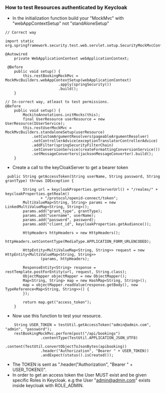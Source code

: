### How to test Resources authenticated by Keycloak 

- In the initialization function build your "MockMvc" with "webAppContextSetup" not "standAloneSetup"

```
// Correct way

import static org.springframework.security.test.web.servlet.setup.SecurityMockMvcConfigurers.springSecurity;

@Autowired
    private WebApplicationContext webApplicationContext;

 @Before
    public void setup() {
        this.restBookingMockMvc = MockMvcBuilders.webAppContextSetup(webApplicationContext)
                        .apply(springSecurity())
                        .build();
    }
```

```
// In-correct way, atleast to test permissions.
@Before
    public void setup() {
        MockitoAnnotations.initMocks(this);
        final UserResource userResource = new UserResource(IUserService);
        this.restUserMockMvc = MockMvcBuilders.standaloneSetup(userResource)
            .setCustomArgumentResolvers(pageableArgumentResolver)
            .setControllerAdvice(exceptionTranslatorControllerAdvice)
            .addFilter(springSecurityFilterChain)
            .setConversionService(createFormattingConversionService())
            .setMessageConverters(jacksonMessageConverter).build();
    }

```

- Create a call to the keyCloakServer to get a bearer token

```
 public String getAccessToken(String userName, String password, String grantType) throws IOException {

        String url = keycloakProperties.getServerUrl() + "/realms/" + keycloakProperties.getRealm()
                + "/protocol/openid-connect/token";
        MultiValueMap<String, String> params = new LinkedMultiValueMap<String, String>();
        params.add("grant_type", grantType);
        params.add("username", userName);
        params.add("password", password);
        params.add("client_id", keycloakProperties.getAudience());

        HttpHeaders httpHeaders = new HttpHeaders();
        httpHeaders.setContentType(MediaType.APPLICATION_FORM_URLENCODED);

        HttpEntity<MultiValueMap<String, String>> request = new HttpEntity<MultiValueMap<String, String>>
                (params, httpHeaders);

        ResponseEntity<String> response = restTemplate.postForEntity(url, request, String.class);
        ObjectMapper objectMapper = new ObjectMapper();
        Map<String, String> map = new HashMap<String, String>();
        map = objectMapper.readValue(response.getBody(), new TypeReference<Map<String, String>>() {
        });

        return map.get("access_token");
    }
```

- Now use this function to test your resource. 

```
    String USER_TOKEN = testUtil.getAccessToken("admin@admin.com", "admin", "password");
    restBookingMockMvc.perform(post("/api/bookings")
                .contentType(TestUtil.APPLICATION_JSON_UTF8)
                .content(TestUtil.convertObjectToJsonBytes(apibooking))
                .header("Authorization", "Bearer " + USER_TOKEN))
                .andExpect(status().isCreated());

```
- The TOKEN is sent as ".header("Authorization", "Bearer " + USER_TOKEN))".
- In order to get an access token the User MUST exist and be given specific Roles in Keycloak. e.g the User "admin@admin.com" exists inside keycloak with ROLE_ADMIN.